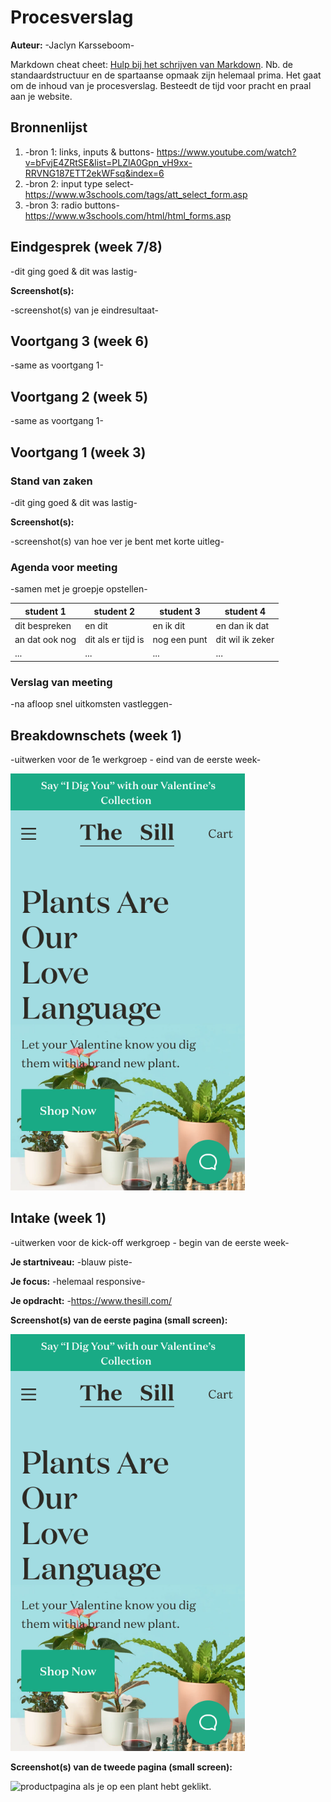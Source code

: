 # Procesverslag
**Auteur:** -Jaclyn Karsseboom-

Markdown cheat cheet: [Hulp bij het schrijven van Markdown](https://github.com/adam-p/markdown-here/wiki/Markdown-Cheatsheet). Nb. de standaardstructuur en de spartaanse opmaak zijn helemaal prima. Het gaat om de inhoud van je procesverslag. Besteedt de tijd voor pracht en praal aan je website.



## Bronnenlijst
1. -bron 1: links, inputs & buttons- https://www.youtube.com/watch?v=bFvjE4ZRtSE&list=PLZlA0Gpn_vH9xx-RRVNG187ETT2ekWFsq&index=6 
2. -bron 2: input type select- https://www.w3schools.com/tags/att_select_form.asp 
3. -bron 3: radio buttons- https://www.w3schools.com/html/html_forms.asp



## Eindgesprek (week 7/8)

-dit ging goed & dit was lastig-

**Screenshot(s):**

-screenshot(s) van je eindresultaat-



## Voortgang 3 (week 6)

-same as voortgang 1-



## Voortgang 2 (week 5)

-same as voortgang 1-



## Voortgang 1 (week 3)

### Stand van zaken

-dit ging goed & dit was lastig-

**Screenshot(s):**

-screenshot(s) van hoe ver je bent met korte uitleg-

### Agenda voor meeting

-samen met je groepje opstellen-

| student 1      | student 2          | student 3    | student 4        |
| ---            | ---                | ---          | ---              |
| dit bespreken  | en dit             | en ik dit    | en dan ik dat    |
| an dat ook nog | dit als er tijd is | nog een punt | dit wil ik zeker |
| ...            | ...                | ...          | ...              |

### Verslag van meeting

-na afloop snel uitkomsten vastleggen-



## Breakdownschets (week 1)

-uitwerken voor de 1e werkgroep - eind van de eerste week-

<img src="images/thesillhome.png" width="375px" alt="homepagina van de planten webshop genaamd The Sill">


## Intake (week 1)
-uitwerken voor de kick-off werkgroep - begin van de eerste week-

**Je startniveau:** -blauw piste-

**Je focus:** -helemaal responsive-

**Je opdracht:** -https://www.thesill.com/

**Screenshot(s) van de eerste pagina (small screen):**

<img src="images/thesillhome.png" width="375px" alt="homepagina van de planten webshop genaamd The Sill">

**Screenshot(s) van de tweede pagina (small screen):**

<img src="images/thesillproduct" width="375px" alt="productpagina als je op een plant hebt geklikt.">
